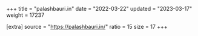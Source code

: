 +++
title = "palashbauri.in"
date = "2022-03-22"
updated = "2023-03-17"
weight = 17237

[extra]
source = "https://palashbauri.in/"
ratio = 15
size = 17
+++
